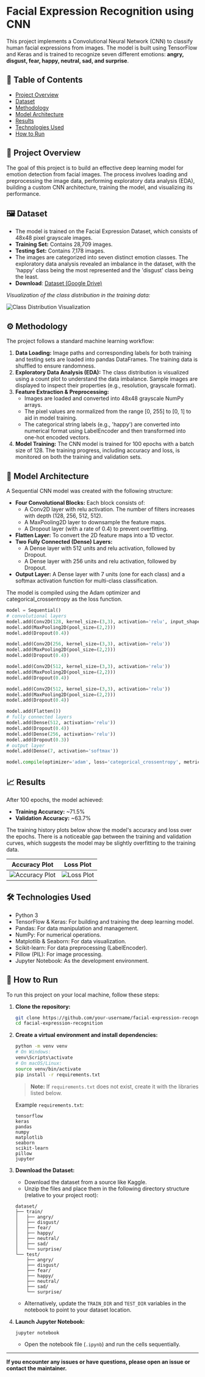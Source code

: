 # Facial Expression Recognition using CNN

This project implements a Convolutional Neural Network (CNN) to classify human facial expressions from images. The model is built using TensorFlow and Keras and is trained to recognize seven different emotions: **angry, disgust, fear, happy, neutral, sad, and surprise**.

## 📝 Table of Contents
- [Project Overview](#project-overview)
- [Dataset](#dataset)
- [Methodology](#methodology)
- [Model Architecture](#model-architecture)
- [Results](#results)
- [Technologies Used](#technologies-used)
- [How to Run](#how-to-run)

## 🧐 Project Overview
The goal of this project is to build an effective deep learning model for emotion detection from facial images. The process involves loading and preprocessing the image data, performing exploratory data analysis (EDA), building a custom CNN architecture, training the model, and visualizing its performance.

## 🖼️ Dataset
- The model is trained on the Facial Expression Dataset, which consists of 48x48 pixel grayscale images.
- **Training Set:** Contains 28,709 images.
- **Testing Set:** Contains 7,178 images.
- The images are categorized into seven distinct emotion classes. The exploratory data analysis revealed an imbalance in the dataset, with the 'happy' class being the most represented and the 'disgust' class being the least.
- **Download**: [Dataset (Google Drive)](https://drive.google.com/file/d/134M73bJhOZRIiyYGx4VSoRldIFlz_Zix/view?usp=sharing) 

*Visualization of the class distribution in the training data:*

![Class Distribution Visualization](https://via.placeholder.com/600x400?text=Class+Distribution+Visualization)

## ⚙️ Methodology
The project follows a standard machine learning workflow:

1. **Data Loading:** Image paths and corresponding labels for both training and testing sets are loaded into pandas DataFrames. The training data is shuffled to ensure randomness.
2. **Exploratory Data Analysis (EDA):** The class distribution is visualized using a count plot to understand the data imbalance. Sample images are displayed to inspect their properties (e.g., resolution, grayscale format).
3. **Feature Extraction & Preprocessing:**
    - Images are loaded and converted into 48x48 grayscale NumPy arrays.
    - The pixel values are normalized from the range [0, 255] to [0, 1] to aid in model training.
    - The categorical string labels (e.g., 'happy') are converted into numerical format using LabelEncoder and then transformed into one-hot encoded vectors.
4. **Model Training:** The CNN model is trained for 100 epochs with a batch size of 128. The training progress, including accuracy and loss, is monitored on both the training and validation sets.

## 🧠 Model Architecture
A Sequential CNN model was created with the following structure:

- **Four Convolutional Blocks:** Each block consists of:
    - A Conv2D layer with relu activation. The number of filters increases with depth (128, 256, 512, 512).
    - A MaxPooling2D layer to downsample the feature maps.
    - A Dropout layer (with a rate of 0.4) to prevent overfitting.
- **Flatten Layer:** To convert the 2D feature maps into a 1D vector.
- **Two Fully Connected (Dense) Layers:**
    - A Dense layer with 512 units and relu activation, followed by Dropout.
    - A Dense layer with 256 units and relu activation, followed by Dropout.
- **Output Layer:** A Dense layer with 7 units (one for each class) and a softmax activation function for multi-class classification.

The model is compiled using the Adam optimizer and categorical_crossentropy as the loss function.

```python
model = Sequential()
# convolutional layers
model.add(Conv2D(128, kernel_size=(3,3), activation='relu', input_shape=(48,48,1)))
model.add(MaxPooling2D(pool_size=(2,2)))
model.add(Dropout(0.4))

model.add(Conv2D(256, kernel_size=(3,3), activation='relu'))
model.add(MaxPooling2D(pool_size=(2,2)))
model.add(Dropout(0.4))

model.add(Conv2D(512, kernel_size=(3,3), activation='relu'))
model.add(MaxPooling2D(pool_size=(2,2)))
model.add(Dropout(0.4))

model.add(Conv2D(512, kernel_size=(3,3), activation='relu'))
model.add(MaxPooling2D(pool_size=(2,2)))
model.add(Dropout(0.4))

model.add(Flatten())
# fully connected layers
model.add(Dense(512, activation='relu'))
model.add(Dropout(0.4))
model.add(Dense(256, activation='relu'))
model.add(Dropout(0.3))
# output layer
model.add(Dense(7, activation='softmax'))

model.compile(optimizer='adam', loss='categorical_crossentropy', metrics=['accuracy'])
```

## 📈 Results
After 100 epochs, the model achieved:
- **Training Accuracy:** ~71.5%
- **Validation Accuracy:** ~63.7%

The training history plots below show the model's accuracy and loss over the epochs. There is a noticeable gap between the training and validation curves, which suggests the model may be slightly overfitting to the training data.

| Accuracy Plot | Loss Plot |
|--------------|-----------|
| ![Accuracy Plot](https://via.placeholder.com/300x200?text=Accuracy+Plot) | ![Loss Plot](https://via.placeholder.com/300x200?text=Loss+Plot) |

## 🛠️ Technologies Used
- Python 3
- TensorFlow & Keras: For building and training the deep learning model.
- Pandas: For data manipulation and management.
- NumPy: For numerical operations.
- Matplotlib & Seaborn: For data visualization.
- Scikit-learn: For data preprocessing (LabelEncoder).
- Pillow (PIL): For image processing.
- Jupyter Notebook: As the development environment.

## 🚀 How to Run
To run this project on your local machine, follow these steps:

1. **Clone the repository:**
   ```bash
   git clone https://github.com/your-username/facial-expression-recognition.git
   cd facial-expression-recognition
   ```
2. **Create a virtual environment and install dependencies:**
   ```bash
   python -m venv venv
   # On Windows:
   venv\Scripts\activate
   # On macOS/Linux:
   source venv/bin/activate
   pip install -r requirements.txt
   ```
   > **Note:** If `requirements.txt` does not exist, create it with the libraries listed below.

   Example `requirements.txt`:
   ```
   tensorflow
   keras
   pandas
   numpy
   matplotlib
   seaborn
   scikit-learn
   pillow
   jupyter
   ```

3. **Download the Dataset:**
   - Download the dataset from a source like Kaggle.
   - Unzip the files and place them in the following directory structure (relative to your project root):

   ```
   dataset/
   ├── train/
   │   ├── angry/
   │   ├── disgust/
   │   ├── fear/
   │   ├── happy/
   │   ├── neutral/
   │   ├── sad/
   │   └── surprise/
   └── test/
       ├── angry/
       ├── disgust/
       ├── fear/
       ├── happy/
       ├── neutral/
       ├── sad/
       └── surprise/
   ```
   - Alternatively, update the `TRAIN_DIR` and `TEST_DIR` variables in the notebook to point to your dataset location.

4. **Launch Jupyter Notebook:**
   ```bash
   jupyter notebook
   ```
   - Open the notebook file (`.ipynb`) and run the cells sequentially.

---

**If you encounter any issues or have questions, please open an issue or contact the maintainer.**
